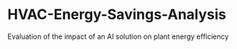 # HVAC-Energy-Savings-Analysis
Evaluation of the impact of an AI solution on plant energy efficiency
